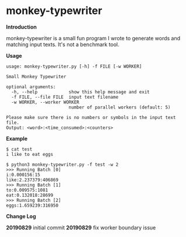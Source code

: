 # monkey-typewriter

**Introduction**

monkey-typewriter is a small fun program I wrote to generate words and matching input texts. It's not a benchmark tool.

**Usage**

```
usage: monkey-typewriter.py [-h] -f FILE [-w WORKER]

Small Monkey Typewriter

optional arguments:
  -h, --help            show this help message and exit
  -f FILE, --file FILE  input text filename
  -w WORKER, --worker WORKER
                        number of parallel workers (default: 5)

Please make sure there is no numbers or symbols in the input text file.
Output: <word>:<time_consumed>:<counters>
```

**Example**

```
$ cat test 
i like to eat eggs

$ python3 monkey-typewriter.py -f test -w 2
>>> Running Batch [0]
i:0.000156:15
like:2.237379:406869
>>> Running Batch [1]
to:0.009575:1081
eat:0.132018:28699
>>> Running Batch [2]
eggs:1.659239:316950
```

**Change Log**

**20190829** initial commit
**20190829** fix worker boundary issue
